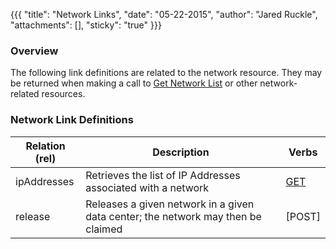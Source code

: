 {{{
  "title": "Network Links",
  "date": "05-22-2015",
  "author": "Jared Ruckle",
  "attachments": [],
  "sticky": "true"
}}}

### Overview

The following link definitions are related to the network resource. They may be returned when making a call to [Get Network List](../Networks/get-network-list.md) or other network-related resources.

### Network Link Definitions

| Relation (rel) | Description | Verbs |
| --- | --- | --- |
| ipAddresses | Retrieves the list of IP Addresses associated with a network | [GET](../Networks/get-ip-address-list.md) |
| release | Releases a given network in a given data center; the network may then be claimed | [POST] |
